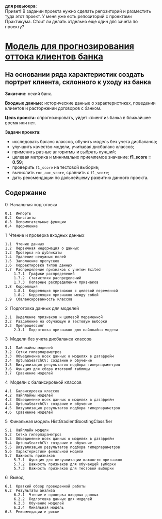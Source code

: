 **для ревьюера:**  
Привет! В задании проекта нужно сделать репозиторий и разместить туда этот проект. У меня уже есть репозиторий с проектами Практикума. Стоит ли делать отдельно еще один для зачета по проекту?


# [Модель для прогнозирования оттока клиентов банка](https://github.com/Nanobelka/Yandex_Praktikum/blob/main/bank_churn_multi_models/bank_churn_multi_models.ipynb)
## На основании ряда характеристик создать портрет клиента, склонного к уходу из банка

**Заказчик:** некий банк.

**Входные данные:** исторические данные о характеристиках, поведении клиентов и расторжении договоров с банком.

**Цель проекта:** спрогнозировать, уйдет клиент из банка в ближайшее время или нет.

**Задачи проекта:** 

- исследовать баланс классов, обучить модель без учета дисбаланса;
- улучшить качество модели, учитывая дисбаланс классов;
- применить разные алгоритмы и выбрать лучший;
- целевая метрика и минимально приемлемое значение: **f1_score = 0.59**;
- проверить `f1_score` на тестовой выборке;
- вычислить `roc_auc_score`, сравнить с `f1_score`;
- дать рекомендации по дальнейшему развитию данного проекта.

## Содержание

0  Начальная подготовка

    0.1  Импорты
    0.2  Константы
    0.3  Вспомогательные функции
    0.4  Оформление

1  Чтение и проверка входных данных

    1.1  Чтение данных
    1.2  Первичная информация о данных
    1.3  Проверка на дубликаты
    1.4  Удаление ненужных полей
    1.5  Заполнение пропусков
    1.6  Корректировка типов данных
    1.7  Распределение признаков с учетом Exited
        1.7.1  Графики распределений
        1.7.2  Статистики распределений
        1.7.3  Попарные распределения признаков
    1.8  Корреляция
        1.8.1  Корреляция признаков с целевой переменной
        1.8.2  Корреляция признаков между собой
    1.9  Сбалансированность классов

2  Подготовка данных для моделей

    2.1  Выделение признаков и целевой переменной
    2.2  Разделение на обучающую и тестовую выборки
    2.3  Препроцессинг
        2.3.1  Подготовка признаков для пайплайна модели

3  Модели без учета дисбаланса классов

    3.1  Пайплайны моделей
    3.2  Сетки гиперпараметров
    3.3  Объединение всех данных о моделях в датафрейм
    3.4  OptunaSearchCV: cоздание и обучение
    3.5  Визуализация результатов подбора гиперпараметров
    3.6  Функция для сбора итоговой таблицы
    3.7  Сравнение моделей

4  Модели с балансировкой классов

    4.1  Балансировка классов
    4.2  Пайплайны моделей
    4.3  Объединение всех данных о моделях в датафрейм
    4.4  OptunaSearchCV: cоздание и обучение
    4.5  Визуализация результатов подбора гиперпараметров
    4.6  Сравнение моделей

5  Финальная модель HistGradientBoostingClassifier

    5.1  Пайплайн модели
    5.2  Сетка гиперпараметров
    5.3  Объединение всех данных о моделях в датафрейм
    5.4  OptunaSearchCV: cоздание и обучение
    5.5  Визуализация результатов подбора гиперпараметров
    5.6  Характеристики финальной модели
    5.7  Важность признаков
        5.7.1  Функция для визуализации важности признаков
        5.7.2  Важность признаков для обучающей выборки
        5.7.3  Важность признаков для тестовой выборки

6  Вывод

    6.1  Краткий обзор проведенной работы
    6.2  Результаты анализа
        6.2.1  Чтение и проверка входных данных
        6.2.2  Подготовка данных для моделей
        6.2.3  Обучение моделей
        6.2.4  Финальная модель
    6.3  Рекомендации и риски

